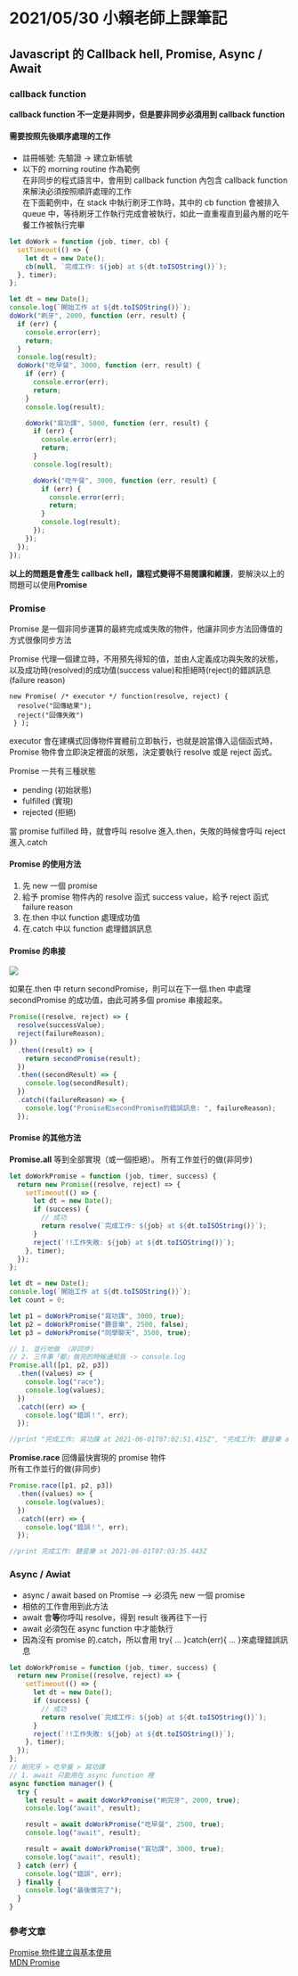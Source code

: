 # 2021/05/30 小賴老師上課筆記

## Javascript 的 Callback hell, Promise, Async / Await

### callback function

**callback function 不一定是非同步，但是要非同步必須用到 callback function**

#### 需要按照先後順序處理的工作

- 註冊帳號: 先驗證 -> 建立新帳號
- 以下的 morning routine 作為範例  
  在非同步的程式語言中，會用到 callback function 內包含 callback function 來解決必須按照順許處理的工作  
  在下面範例中，在 stack 中執行刷牙工作時，其中的 cb function 會被排入 queue 中，等待刷牙工作執行完成會被執行，如此一直重複直到最內層的吃午餐工作被執行完畢

```javascript
let doWork = function (job, timer, cb) {
  setTimeout(() => {
    let dt = new Date();
    cb(null, `完成工作: ${job} at ${dt.toISOString()}`);
  }, timer);
};

let dt = new Date();
console.log(`開始工作 at ${dt.toISOString()}`);
doWork("刷牙", 2000, function (err, result) {
  if (err) {
    console.error(err);
    return;
  }
  console.log(result);
  doWork("吃早餐", 3000, function (err, result) {
    if (err) {
      console.error(err);
      return;
    }
    console.log(result);

    doWork("寫功課", 5000, function (err, result) {
      if (err) {
        console.error(err);
        return;
      }
      console.log(result);

      doWork("吃午餐", 3000, function (err, result) {
        if (err) {
          console.error(err);
          return;
        }
        console.log(result);
      });
    });
  });
});
```

**以上的問題是會產生 callback hell，讓程式變得不易閱讀和維護**，要解決以上的問題可以使用**Promise**

### Promise

Promise 是一個非同步運算的最終完成或失敗的物件，他讓非同步方法回傳值的方式很像同步方法

Promise 代理一個建立時，不用預先得知的值，並由人定義成功與失敗的狀態，以及成功時(resolved)的成功值(success value)和拒絕時(reject)的錯誤訊息(failure reason)

```
new Promise( /* executor */ function(resolve, reject) {
  resolve("回傳結果");
  reject("回傳失敗")
 } );
```

executor 會在建構式回傳物件實體前立即執行，也就是說當傳入這個函式時，Promise 物件會立即決定裡面的狀態，決定要執行 resolve 或是 reject 函式。

Promise 一共有三種狀態

- pending (初始狀態)
- fulfilled (實現)
- rejected (拒絕)

當 promise fulfilled 時，就會呼叫 resolve 進入.then，失敗的時候會呼叫 reject 進入.catch
<br/>

#### Promise 的使用方法

1. 先 new 一個 promise
2. 給予 promise 物件內的 resolve 函式 success value，給予 reject 函式 failure reason
3. 在.then 中以 function 處理成功值
4. 在.catch 中以 function 處理錯誤訊息
   <br/>

#### Promise 的串接

![](https://cdn.rawgit.com/Vectaio/a76330b025baf9bcdf07cb46e5a9ef9e/raw/26c4213a93dee1c39611dcd0ec12625811b20a26/js-promise.svg)

如果在.then 中 return secondPromise，則可以在下一個.then 中處理 secondPromise 的成功值，由此可將多個 promise 串接起來。

```javascript
Promise((resolve, reject) => {
  resolve(successValue);
  reject(failureReason);
})
  .then((result) => {
    return secondPromise(result);
  })
  .then((secondResult) => {
    console.log(secondResult);
  })
  .catch((failureReason) => {
    console.log("Promise和secondPromise的錯誤訊息: ", failureReason);
  });
```

#### Promise 的其他方法

**Promise.all** 等到全部實現（或一個拒絕）。
所有工作並行的做(非同步)

```javascript
let doWorkPromise = function (job, timer, success) {
  return new Promise((resolve, reject) => {
    setTimeout(() => {
      let dt = new Date();
      if (success) {
        // 成功
        return resolve(`完成工作: ${job} at ${dt.toISOString()}`);
      }
      reject(`!!工作失敗: ${job} at ${dt.toISOString()}`);
    }, timer);
  });
};

let dt = new Date();
console.log(`開始工作 at ${dt.toISOString()}`);
let count = 0;

let p1 = doWorkPromise("寫功課", 3000, true);
let p2 = doWorkPromise("聽音樂", 2500, false);
let p3 = doWorkPromise("同學聊天", 3500, true);

// 1. 並行地做 （非同步）
// 2. 三件事「都」做完的時候通知我 -> console.log
Promise.all([p1, p2, p3])
  .then((values) => {
    console.log("race");
    console.log(values);
  })
  .catch((err) => {
    console.log("錯誤！", err);
  });

//print "完成工作: 寫功課 at 2021-06-01T07:02:51.415Z", "完成工作: 聽音樂 at 2021-06-01T07:02:50.914Z", "完成工作: 同學聊天 at 2021-06-01T07:02:51.915Z"
```

**Promise.race**
回傳最快實現的 promise 物件  
所有工作並行的做(非同步)

```javascript
Promise.race([p1, p2, p3])
  .then((values) => {
    console.log(values);
  })
  .catch((err) => {
    console.log("錯誤！", err);
  });

//print 完成工作: 聽音樂 at 2021-06-01T07:03:35.443Z
```

### Async / Awiat

- async / await based on Promise --> 必須先 new 一個 promise
- 相依的工作會用到此方法
- await 會**等**你呼叫 resolve，得到 result 後再往下一行
- await 必須包在 async function 中才能執行
- 因為沒有 promise 的.catch，所以會用 try{ ... }catch(err){ ... }來處理錯誤訊息

```javascript
let doWorkPromise = function (job, timer, success) {
  return new Promise((resolve, reject) => {
    setTimeout(() => {
      let dt = new Date();
      if (success) {
        // 成功
        return resolve(`完成工作: ${job} at ${dt.toISOString()}`);
      }
      reject(`!!工作失敗: ${job} at ${dt.toISOString()}`);
    }, timer);
  });
};
// 刷完牙 > 吃早餐 > 寫功課
// 1. await 只能用在 async function 裡
async function manager() {
  try {
    let result = await doWorkPromise("刷完牙", 2000, true);
    console.log("await", result);

    result = await doWorkPromise("吃早餐", 2500, true);
    console.log("await", result);

    result = await doWorkPromise("寫功課", 3000, true);
    console.log("await", result);
  } catch (err) {
    console.log("錯誤", err);
  } finally {
    console.log("最後做完了");
  }
}
```

### 參考文章

[Promise 物件建立與基本使用](http://promise.eddychang.me/docs/contents/ch4_basic_usage/)  
[MDN Promise](https://developer.mozilla.org/zh-TW/docs/Web/JavaScript/Reference/Global_Objects/Promise)
